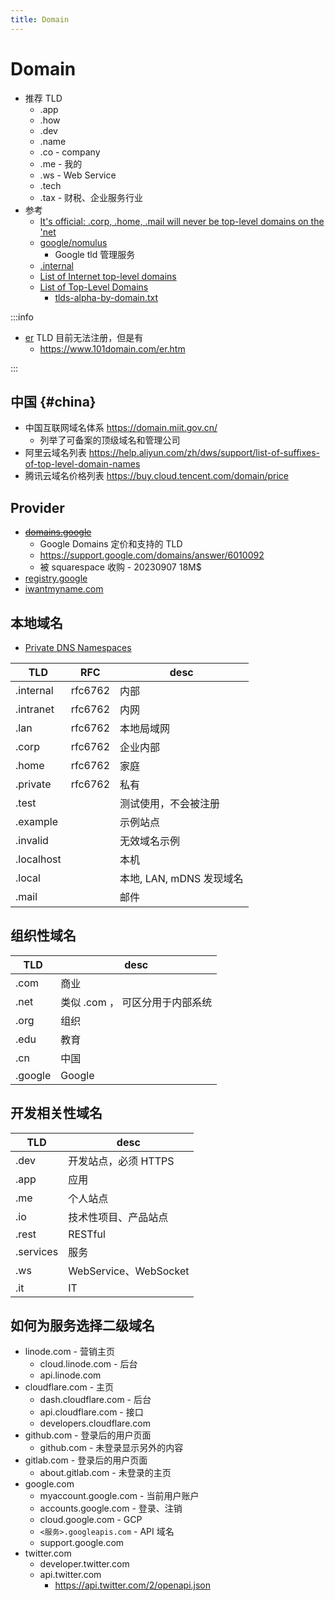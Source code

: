 ```yaml
---
title: Domain
---
```


# Domain

- 推荐 TLD
  - .app
  - .how
  - .dev
  - .name
  - .co - company
  - .me - 我的
  - .ws - Web Service
  - .tech
  - .tax - 财税、企业服务行业
- 参考
  - [It's official: .corp, .home, .mail will never be top-level domains on the 'net](https://forums.theregister.com/forum/all/2018/02/12/icann_corp_home_mail_gtlds/)
  - [google/nomulus](https://github.com/google/nomulus/)
    - Google tld 管理服务
  - [.internal](https://tools.ietf.org/html/draft-wkumari-dnsop-internal-00)
  - [List of Internet top-level domains](https://en.wikipedia.org/wiki/List_of_Internet_top-level_domains)
  - [List of Top-Level Domains](https://www.icann.org/resources/pages/tlds-2012-02-25-en)
    - [tlds-alpha-by-domain.txt](http://data.iana.org/TLD/tlds-alpha-by-domain.txt)

:::info

- [er](http://www.iana.org/domains/root/db/er.html) TLD 目前无法注册，但是有
  - https://www.101domain.com/er.htm

:::

## 中国 {#china}

- 中国互联网域名体系 https://domain.miit.gov.cn/
  - 列举了可备案的顶级域名和管理公司
- 阿里云域名列表 https://help.aliyun.com/zh/dws/support/list-of-suffixes-of-top-level-domain-names
- 腾讯云域名价格列表 https://buy.cloud.tencent.com/domain/price

## Provider

- ~~[domains.google](https://domains.google)~~
  - Google Domains 定价和支持的 TLD
  - https://support.google.com/domains/answer/6010092
  - 被 squarespace 收购 - 20230907 18M$
- [registry.google](https://registry.google)
- [iwantmyname.com](https://iwantmyname.com)

## 本地域名

- [Private DNS Namespaces](https://tools.ietf.org/html/rfc6762#appendix-G)

| TLD        | RFC     | desc                     |
| ---------- | ------- | ------------------------ |
| .internal  | rfc6762 | 内部                     |
| .intranet  | rfc6762 | 内网                     |
| .lan       | rfc6762 | 本地局域网               |
| .corp      | rfc6762 | 企业内部                 |
| .home      | rfc6762 | 家庭                     |
| .private   | rfc6762 | 私有                     |
| .test      |         | 测试使用，不会被注册     |
| .example   |         | 示例站点                 |
| .invalid   |         | 无效域名示例             |
| .localhost |         | 本机                     |
| .local     |         | 本地, LAN, mDNS 发现域名 |
| .mail      |         | 邮件                     |

## 组织性域名

| TLD     | desc                            |
| ------- | ------------------------------- |
| .com    | 商业                            |
| .net    | 类似 .com ， 可区分用于内部系统 |
| .org    | 组织                            |
| .edu    | 教育                            |
| .cn     | 中国                            |
| .google | Google                          |

## 开发相关性域名

| TLD       | desc                  |
| --------- | --------------------- |
| .dev      | 开发站点，必须 HTTPS  |
| .app      | 应用                  |
| .me       | 个人站点              |
| .io       | 技术性项目、产品站点  |
| .rest     | RESTful               |
| .services | 服务                  |
| .ws       | WebService、WebSocket |
| .it       | IT                    |

## 如何为服务选择二级域名

- linode.com - 营销主页
  - cloud.linode.com - 后台
  - api.linode.com
- cloudflare.com - 主页
  - dash.cloudflare.com - 后台
  - api.cloudflare.com - 接口
  - developers.cloudflare.com
- github.com - 登录后的用户页面
  - github.com - 未登录显示另外的内容
- gitlab.com - 登录后的用户页面
  - about.gitlab.com - 未登录的主页
- google.com
  - myaccount.google.com - 当前用户账户
  - accounts.google.com - 登录、注销
  - cloud.google.com - GCP
  - `<服务>.googleapis.com` - API 域名
  - support.google.com
- twitter.com
  - developer.twitter.com
  - api.twitter.com
    - https://api.twitter.com/2/openapi.json
